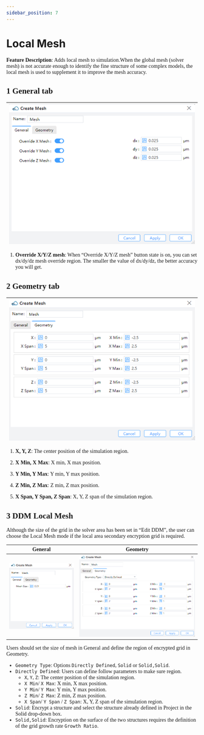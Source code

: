 ```yaml
---
sidebar_position: 7
---
```

# Local Mesh

<div class="text-justify">

<font face = "Calibri">

**Feature Description**:  Adds local mesh to simulation.When the global mesh (solver mesh) is not accurate enough to identify the fine structure of some complex models, the local mesh is used to supplement it to improve the mesh accuracy.


## 1 General tab

|![](../../static/img/tutorial/simulation/mesh/mesh.png)|
| :------------------------------------------------------------: |

1) **Override X/Y/Z mesh**: When “Override X/Y/Z mesh” button state is on, you can set dx/dy/dz mesh override region. The smaller the value of dx/dy/dz, the better accuracy you will get.

## 2 Geometry tab

|![](../../static/img/tutorial/simulation/mesh/meshg.png)|
| :------------------------------------------------------------: |

1) **X, Y, Z**: The center position of the simulation region.

2) **X Min, X Max**: X min, X max position.

3) **Y Min, Y Max**: Y min, Y max position.

4) **Z Min, Z Max**: Z min, Z max position.

5) **X Span, Y Span, Z Span**: X, Y, Z span of the simulation region.

## 3 DDM Local Mesh

Although the size of the grid in the solver area has been set in “Edit DDM”, the user can choose the Local Mesh mode if the local area secondary encryption grid is required.

|                              General                         |                   Geometry                          |
|:------------------------------------------------------------:|:---------------------------------------------------:|
|![](../../static/img/tutorial/simulation/mesh/Localmesh_1.png)|![](../../static/img/tutorial/simulation/mesh/Localmesh_2.png)|

Users should set the size of mesh in General and define the region of encrypted grid in Geometry.
- `Geometry Type`: Options `Directly Defined`, `Solid` or `Solid,Solid`.
- `Directly Defined`: Users can define follow parameters to make sure region.
  - `X`, `Y`, `Z`: The center position of the simulation region.
  - `X Min`/ `X Max`: X min, X max position.
  - `Y Min`/ `Y Max`: Y min, Y max position.
  - `Z Min`/ `Z Max`: Z min, Z max position.
  - `X Span`/ `Y Span` / `Z Span`: X, Y, Z span of the simulation region.
- `Solid`: 
Encrypt a structure and select the structure already defined in Project in the Solid drop-down box.
- `Solid,Solid`: 
Encryption on the surface of the two structures requires the definition of the grid growth rate `Growth Ratio`.

</font>

</div>